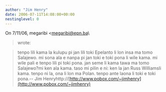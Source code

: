 ```yaml
---
author: "Jim Henry"
date: 2006-07-11T14:08:00+00:00
nestinglevel: 0
---
```

On 7/11/06, megaribi <[megaribi@epn.ba](mailto://megaribi@epn.ba)\
> wrote:

> tenpo lili kama la kulupu pi jan lili toki Epelanto li lon insa ma tomo
> Salajewo.
> mi sona ala e nanpa pi jan toki e toki pona li wile kama. mi wile pali e
> tenpo lili pi toki pona.
> jan seme li kama tawa ma tomo Salajewo?mi ken ala kama. taso mi pilin e ni: ken la jan Russ Williamsli kama. tenpo ni la, ona li lon ma Polan. tenpo ante laona li toki e toki pona.--
Jim Henryhttp://[http://www.pobox.com/~jimhenry](http://www.pobox.com/~jimhenry)